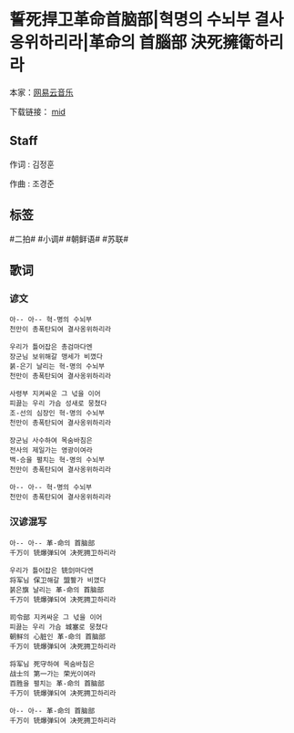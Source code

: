# 誓死捍卫革命首脑部|혁명의 수뇌부 결사옹위하리라|革命의 首腦部 決死擁衛하리라
本家：[网易云音乐](https://music.163.com/#/song?id=1468358988)

下载链接：
[mid](https://gitee.com/oxygendioxide/utau-projects/raw/master/誓死捍卫革命首脑部/誓死捍卫革命首脑部.mid)

## Staff
作词 : 김정훈

作曲 : 조경준

## 标签
#二拍# #小调# #朝鲜语# #苏联#

## 歌词
### 谚文
```
아-- 아-- 혁-명의 수뇌부
천만이 총폭탄되여 결사옹위하리라

우리가 틀어잡은 총검마다엔
장군님 보위해갈 맹세가 비꼈다
붉-은기 날리는 혁-명의 수뇌부
천만이 총폭탄되여 결사옹위하리라

사령부 지켜싸운 그 넋을 이어
피끓는 우리 가슴 성새로 뭉쳤다
조-선의 심장인 혁-명의 수뇌부
천만이 총폭탄되여 결사옹위하리라

장군님 사수하여 목숨바침은
전사의 제일가는 영광이여라
백-승을 펼치는 혁-명의 수뇌부
천만이 총폭탄되여 결사옹위하리라

아-- 아-- 혁-명의 수뇌부
천만이 총폭탄되여 결사옹위하리라
```

### 汉谚混写
```
아-- 아-- 革-命의 首脑部
千万이 铳爆弹되여 决死拥卫하리라

우리가 틀어잡은 铳剑마다엔
将军님 保卫해갈 盟誓가 비꼈다
붉은旗 날리는 革-命의 首脑部
千万이 铳爆弹되여 决死拥卫하리라

司令部 지켜싸운 그 넋을 이어
피끓는 우리 가슴 城塞로 뭉쳤다
朝鲜의 心脏인 革-命의 首脑部
千万이 铳爆弹되여 决死拥卫하리라

将军님 死守하여 목숨바침은
战士의 第一가는 荣光이여라
百胜을 펼치는 革-命의 首脑部
千万이 铳爆弹되여 决死拥卫하리라

아-- 아-- 革-命의 首脑部
千万이 铳爆弹되여 决死拥卫하리라
```